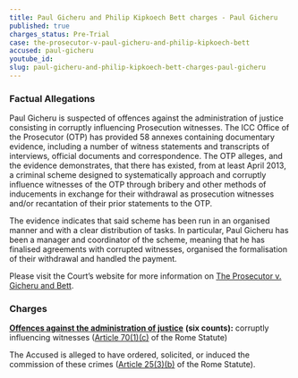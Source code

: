 ```yaml
---
title: Paul Gicheru and Philip Kipkoech Bett charges - Paul Gicheru
published: true
charges_status: Pre-Trial
case: the-prosecutor-v-paul-gicheru-and-philip-kipkoech-bett
accused: paul-gicheru
youtube_id:
slug: paul-gicheru-and-philip-kipkoech-bett-charges-paul-gicheru
---
```



### Factual Allegations

Paul Gicheru is suspected of offences against the administration of justice consisting in corruptly influencing Prosecution witnesses. The ICC Office of the Prosecutor (OTP) has provided 58 annexes containing documentary evidence, including a number of witness statements and transcripts of interviews, official documents and correspondence. The OTP alleges, and the evidence demonstrates, that there has existed, from at least April 2013, a criminal scheme designed to systematically approach and corruptly influence witnesses of the OTP through bribery and other methods of inducements in exchange for their withdrawal as prosecution witnesses and/or recantation of their prior statements to the OTP.

The evidence indicates that said scheme has been run in an organised manner and with a clear distribution of tasks. In particular, Paul Gicheru has been a manager and coordinator of the scheme, meaning that he has finalised agreements with corrupted witnesses, organised the formalisation of their withdrawal and handled the payment.

Please visit the Court’s website for more information on [The Prosecutor v. Gicheru and Bett](https://www.icc-cpi.int/kenya/gicheru-bett).

### Charges

**[Offences against the administration of justice](http://www.casematrixnetwork.org/case-m/klamberg-commentary/rome-statute/#c1243)** **(six counts):** corruptly influencing witnesses ([Article 70(1)(c)](http://www.casematrixnetwork.org/case-m/klamberg-commentary/rome-statute/#c1243) of the Rome Statute)

The Accused is alleged to have ordered, solicited, or induced the commission of these crimes ([Article 25(3)(b)](http://www.casematrixnetwork.org/case-m/klamberg-commentary/rome-statute/#c1198) of the Rome Statute).